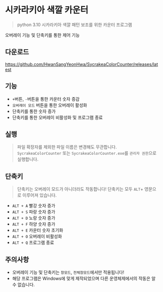 # 시카라키아 색깔 카운터
> python 3.10
시카라키아 색깔 패턴 보조를 위한 카운터 프로그램

오버레이 기능 및 단축키를 통한 제어 기능

## 다운로드
https://github.com/HwanSangYeonHwa/SycrakeaColorCounter/releases/latest

## 기능
 - `+`버튼, `-`버튼을 통한 카운터 숫자 증감
 - `오버레이 모드` 버튼을 통한 오버레이 활성화
 - 단축키를 통한 숫자 증가
 - 단축키를 통한 오버레이 비활성화 및 프로그램 종료

## 실행
> 파일 확장자를 제외한 파일 이름은 변경해도 무관합니다.
`SycrakeaColorCounter` 또는 `SycrakeaColorCounter.exe`를 `관리자 권한`으로 실행합니다.

## 단축키
> 단축키는 오버레이 모드가 아니더라도 작동합니다!
단축키는 모두 `ALT`+ 영문으로 이루어져 있습니다.
 - `ALT + A` 빨강 숫자 증가
 - `ALT + S` 파랑 숫자 증가
 - `ALT + D` 노랑 숫자 증가
 - `ALT + F` 하양 숫자 증가
 - `ALT + E` 카운터 숫자 초기화
 - `ALT + O` 오버레이 비활성화
 - `ALT + Q` 프로그램 종료

## 주의사항
 - 오버레이 기능 및 단축키는 `창모드`, `전체창모드`에서만 적용됩니다!
 - 해당 프로그램은 Windows에 맞게 제작되었으며 다른 운영체제에서의 작동은 알 수 없습니다.